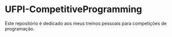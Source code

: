 # UFPI-CompetitiveProgramming
Este repositório é dedicado aos meus treinos pessoais para competições de programação.
